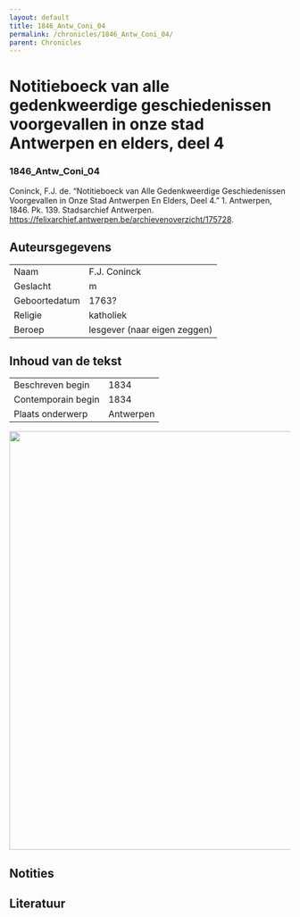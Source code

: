 ```yaml
---
layout: default
title: 1846_Antw_Coni_04
permalink: /chronicles/1846_Antw_Coni_04/
parent: Chronicles
--- 
```



# Notitieboeck van alle gedenkweerdige geschiedenissen voorgevallen in onze stad Antwerpen en elders, deel 4 

### 1846_Antw_Coni_04 

Coninck, F.J. de. “Notitieboeck van Alle Gedenkweerdige Geschiedenissen Voorgevallen in Onze Stad Antwerpen En Elders, Deel 4.” 1. Antwerpen, 1846. Pk. 139. Stadsarchief Antwerpen. https://felixarchief.antwerpen.be/archievenoverzicht/175728. 

## Auteursgegevens 

| | | 
| --------------- | --------------- | 
| Naam | F.J. Coninck | 
| Geslacht | m | 
| Geboortedatum | 1763? | 
| Religie | katholiek | 
| Beroep | lesgever (naar eigen zeggen) | 

## Inhoud van de tekst 

| | | 
| --------------- | --------------- | 
| Beschreven begin | 1834 | 
| Contemporain begin | 1834 | 
| Plaats onderwerp | Antwerpen | 

[<img src="..\..\barplots_chronicles\1846_Antw_Coni_04.jpg" width="750"/>](..\..\barplots_chronicles\1846_Antw_Coni_04.jpg) 

## Notities 

## Literatuur 


